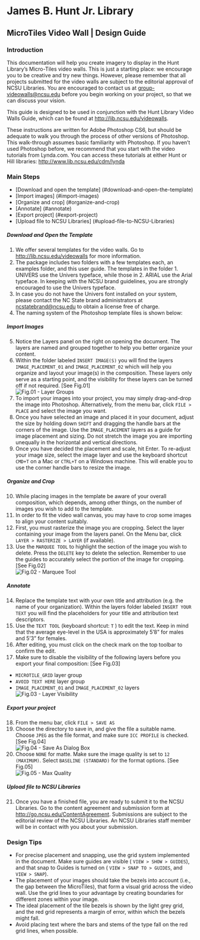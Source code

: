# James B. Hunt Jr. Library
## MicroTiles Video Wall | Design Guide

### Introduction
This documentation will help you create imagery to display in the Hunt Library’s Micro-Tiles video walls. This is just a starting place: we encourage you to be creative and try new things. However, please remember that all projects submitted for the video walls are subject to the editorial approval of NCSU Libraries. You are encouraged to contact us at group-videowalls@ncsu.edu before you begin working on your project, so that we can discuss your vision.

This guide is designed to be used in conjunction with the Hunt Library Video Walls Guide, which can be found at http://lib.ncsu.edu/videowalls.

These instructions are written for Adobe Photoshop CS6, but should be adequate to walk you through the process of other versions of Photoshop. This walk-through assumes basic familiarity with Photoshop. If you haven’t used Photoshop before, we recommend that you start with the video tutorials from Lynda.com. You can access these tutorials at either Hunt or Hill libraries: http://www.lib.ncsu.edu/cdm/lynda 

### Main Steps
- [Download and open the template] (#download-and-open-the-template)
- [Import images] (#import-images)
- [Organize and crop] (#organize-and-crop)
- [Annotate] (#annotate)
- [Export project] (#export-project)
- [Upload file to NCSU Libraries] (#upload-file-to-NCSU-Libraries)

##### Download and Open the Template
1. We offer several templates for the video walls. Go to http://lib.ncsu.edu/videowalls for more information.
2. The package includes two folders with a few templates each, an examples folder, and this user guide. The templates in the folder 1. UNIVERS use the Univers typeface, while those in 2. ARIAL use the Arial typeface. In keeping with the NCSU brand guidelines, you are strongly encouraged to use the Univers typeface.
3. In case you do not have the Univers font installed on your system, please contact the NC State brand administrators at ncstatebrand@ncsu.edu to obtain a license free of charge.
4. The naming system of the Photoshop template files is shown below:

##### Import Images
5. Notice the Layers panel on the right on opening the document. The layers are named and grouped together to help you better organize your content.
6. Within the folder labeled `INSERT IMAGE(S)` you will find the layers `IMAGE_PLACEMENT_01` and `IMAGE_PLACEMENT_02` which will help you organize and layout your image(s) in the composition. These layers only serve as a starting point, and the visibility for these layers can be turned off if not required. [See Fig.01] <br/>![Fig.01 - Layer Groups](https://cloud.githubusercontent.com/assets/8071730/10988431/245b3710-840a-11e5-916f-7e146d009991.png)<br/>
7. To import your images into your project, you may simply drag-and-drop the image into Photoshop. Alternatively, from the menu bar, click `FILE > PLACE` and select the image you want.
8. Once you have selected an image and placed it in your document, adjust the size by holding down `SHIFT` and dragging the handle bars at the corners of the image. Use the `IMAGE_PLACEMENT` layers as a guide for image placement and sizing. Do not stretch the image you are importing unequally in the horizontal and vertical directions.
9. Once you have decided the placement and scale, hit Enter. To re-adjust your image size, select the image layer and use the keyboard shortcut `CMD+T` on a Mac or `CTRL+T` on a Windows machine. This will enable you to use the corner handle bars to resize the image.

##### Organize and Crop
10. While placing images in the template be aware of your overall composition, which depends, among other things, on the number of images you wish to add to the template. 
11. In order to fit the video wall canvas, you may have to crop some images to align your content suitably.
12. First, you must rasterize the image you are cropping. Select the layer containing your image from the layers panel. On the Menu bar, click `LAYER > RASTERIZE > LAYER` (if available).
13. Use the `MARQUEE TOOL` to highlight the section of the image you wish to delete. Press the `DELETE` key to delete the selection. Remember to use the guides to accurately select the portion of the image for cropping. [See Fig.02] <br/>![Fig.02 - Marquee Tool](https://cloud.githubusercontent.com/assets/8071730/10988433/2461f712-840a-11e5-8d03-d98c0cbe277c.jpg)<br/>

##### Annotate
14. Replace the template text with your own title and attribution (e.g. the name of your organization). Within the layers folder labeled `INSERT YOUR TEXT` you will find the placeholders for your title and attribution text descriptors.
15. Use the `TEXT TOOL` (keyboard shortcut: `T` ) to edit the text. Keep in mind that the average eye-level in the USA is approximately 5’8” for males and 5’3” for females.
16. After editing, you must click on the check mark on the top toolbar to confirm the edit.
17. Make sure to disable the visibility of the following layers before you export your final composition: [See Fig.03]
  * `MICROTILE_GRID` layer group
  * `AVOID TEXT HERE` layer group
  * `IMAGE_PLACEMENT_01` and `IMAGE_PLACEMENT_02` layers <br/>![Fig.03 - Layer Visibility](https://cloud.githubusercontent.com/assets/8071730/10988432/245fde32-840a-11e5-8faa-6d59e949002b.jpg)<br/>

##### Export your project
18. From the menu bar, click `FILE > SAVE AS`
19. Choose the directory to save in, and give the file a suitable name. Choose `JPEG` as the file format, and make sure `ICC PROFILE` is checked. [See Fig.04] <br/>![Fig.04 - Save As Dialog Box](https://cloud.githubusercontent.com/assets/8071730/10988430/24543f78-840a-11e5-8449-969a039d298d.png)<br/>
20. Choose `NONE` for matte. Make sure the image quality is set to `12 (MAXIMUM)`. Select `BASELINE (STANDARD)` for the format options. [See Fig.05] <br/>![Fig.05 - Max Quality](https://cloud.githubusercontent.com/assets/8071730/10988429/2451efa2-840a-11e5-88da-a12abf15a738.png)<br/>

##### Upload file to NCSU Libraries
21. Once you have a finished file, you are ready to submit it to the NCSU Libraries. Go to the content agreement and submission form at http://go.ncsu.edu/ContentAgreement. Submissions are subject to the editorial review of the NCSU Libraries. An NCSU Libraries staff member will be in contact with you about your submission.

### Design Tips
- For precise placement and snapping, use the grid system implemented in the document. Make sure guides are visible ( `VIEW > SHOW > GUIDES`), and that snap to Guides is turned on ( `VIEW > SNAP TO > GUIDES`, and `VIEW > SNAP`).
- The placement of your images should take the bezels into account (i.e., the gap between the MicroTiles), that form a visual grid across the video wall. Use the grid lines to your advantage by creating boundaries for different zones within your image.
- The ideal placement of the tile bezels is shown by the light grey grid, and the red grid represents a margin of error, within which the bezels might fall. 
- Avoid placing text where the bars and stems of the type fall on the red grid lines, when possible.
